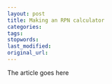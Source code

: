 ```yaml
---
layout: post
title: Making an RPN calculator
categories:
tags:
stopwords:
last_modified:
original_url: 
---
```


The article goes here

